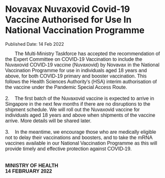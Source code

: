 <html>
    <meta http-equiv="Content-Type" content="text/html; charset=utf-8"/>
    <meta charset="utf-8"/>
    <title>Novavax Nuvaxovid Covid-19 Vaccine Authorised for Use In National Vaccination Programme</title>
    <body><h1>Novavax Nuvaxovid Covid-19 Vaccine Authorised for Use In National Vaccination Programme</h1>
    <p>Published Date: 14 Feb 2022</p> <span style="font-size: 16px;"><span style="font-family: Arial;">&nbsp; &nbsp; &nbsp; &nbsp;The Multi-Ministry Taskforce has accepted the recommendation of the Expert Committee on COVID-19 Vaccination to include the Nuvaxovid COVID-19 vaccine (Nuvaxovid) by Novavax in the National Vaccination Programme for use in individuals aged 18 years and above, for both COVID-19 primary and booster vaccination. This follows the Health Sciences Authority's (HSA) interim authorisation of the vaccine under the Pandemic Special Access Route.<br><br>2.&nbsp; &nbsp; The first batch of the Nuvaxovid vaccine is expected to arrive in Singapore in the next few months if there are no disruptions to the shipment schedule. We will roll out the Nuvaxovid vaccine for individuals aged 18 years and above when shipments of the vaccine arrive. More details will be shared later.<br><br>3.&nbsp; &nbsp; In the meantime, we encourage those who are medically eligible not to delay their vaccinations and boosters, and to take the mRNA vaccines available in our National Vaccination Programme as this will provide timely and effective protection against COVID-19.<br><br><strong><br>MINISTRY OF HEALTH<br>14 FEBRUARY 2022</strong></span></span></body>
</html>